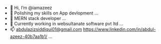 - 👋 Hi, I’m @iamazeez
- 👀 Polishing my skills on App devlopment ...
- 🌱 MERN stack developer ...
- 💞️ Currently working in websultanate software pvt ltd ...
- 📫 abdulazizsiddiqui01@gmail.com https://www.linkedin.com/in/abdul-azeez-40b7aa1b1/ ...

<!---
iamazeez/iamazeez is a ✨ special ✨ repository because its `README.md` (this file) appears on your GitHub profile.
You can click the Preview link to take a look at your changes.
--->

